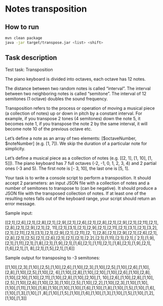 # Notes transposition

## How to run

```bash
mvn clean package
java -jar target/transpose.jar <list> <shift>
```

## Task description

Test task: Transposition

The piano keyboard is divided into octaves, each octave has 12 notes.

The distance between two random notes is called “interval”. The interval between two neighboring
notes is called “semitone”. The interval of 12 semitones (1 octave) doubles the sound frequency.

Transposition refers to the process or operation of moving a musical piece (a collection of notes) up or
down in pitch by a constant interval. For example, if you transpose 2 tones (4 semitones) down the note
5, it becomes note 1, if you transpose the note 2 by the same interval, it will become note 10 of the
previous octave etc.

Let’s define a note as an array of two elements: [$octaveNumber, $noteNumber] (e.g. [1, 7]). We skip
the duration of a particular note for simplicity.

Let’s define a musical piece as a collection of notes (e.g. [[2, 1], [1, 10], [1, 5]]).
The piano keyboard has 7 full octaves (-2, -1, 0, 1, 2, 3, 4) and 2 partial ones (-3 and 5). The first note is [-
3, 10], the last one is [5, 1].

Your task is to write a console script to perform a transposition. It should accept 2 parameters: an input
JSON file with a collection of notes and a number of semitones to transpose to (can be negative). It
should produce a JSON file with the transposed collection of notes. If at least one of the resulting notes
falls out of the keyboard range, your script should return an error message.

Sample input:

[[2,1],[2,6],[2,1],[2,8],[2,1],[2,9],[2,1],[2,6],[2,1],[2,8],[2,1],[2,9],[2,1],[2,11],[2,1],[2,8],[2,1],[2,9],[2,1],[2,
11],[2,1],[3,1],[2,1],[2,9],[2,1],[2,11],[2,1],[3,1],[2,1],[3,2],[2,1],[2,11],[2,1],[3,1],[2,1],[2,9],[2,1],[2,11],[2,
1],[2,8],[2,1],[2,9],[2,1],[2,6],[2,1],[2,8],[2,1],[2,5],[2,1],[2,6],[2,1],[2,1],[2,1],[2,2],[2,1],[1,11],[2,1],[2,1],[
2,1],[1,9],[2,1],[1,11],[2,1],[1,8],[2,1],[1,9],[2,1],[1,6],[2,1],[1,11],[2,1],[1,8],[2,1],[1,9],[2,1],[1,6],[2,1],[1,
8],[2,1],[1,5],[2,1],[1,6]]

Sample output for transposing to -3 semitones:

[[1,10],[2,3],[1,10],[2,5],[1,10],[2,6],[1,10],[2,3],[1,10],[2,5],[1,10],[2,6],[1,10],[2,8],[1,10],[2,5],[1,10],[2,
6],[1,10],[2,8],[1,10],[2,10],[1,10],[2,6],[1,10],[2,8],[1,10],[2,10],[1,10],[2,11],[1,10],[2,8],[1,10],[2,10],[1,
10],[2,6],[1,10],[2,8],[1,10],[2,5],[1,10],[2,6],[1,10],[2,3],[1,10],[2,5],[1,10],[2,2],[1,10],[2,3],[1,10],[1,10],
[1,10],[1,11],[1,10],[1,8],[1,10],[1,10],[1,10],[1,6],[1,10],[1,8],[1,10],[1,5],[1,10],[1,6],[1,10],[1,3],[1,10],[1
,8],[1,10],[1,5],[1,10],[1,6],[1,10],[1,3],[1,10],[1,5],[1,10],[1,2],[1,10],[1,3]]